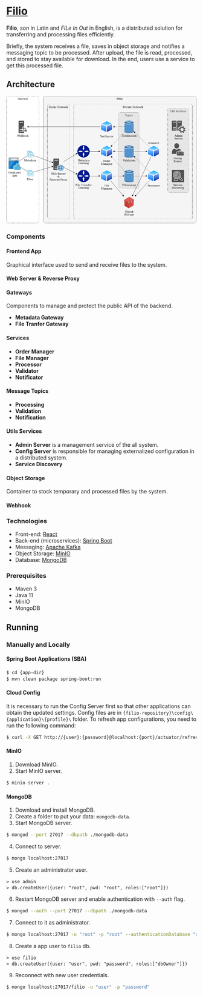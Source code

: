 # [Filio](https://github.com/jonatascbarroso/filio/)

**Filio**, *son* in Latin and *FILe In Out* in English, is a distributed solution for transferring and processing files efficiently.

Briefly, the system receives a file, saves in object storage and notifies a messaging topic to be processed.
After upload, the file is read, processed, and stored to stay available for download.
In the end, users use a service to get this processed file.

## Architecture

![Architecture](docs/filio-architecture.png)

### Components

#### Frontend App

Graphical interface used to send and receive files to the system.

#### Web Server & Reverse Proxy



#### Gateways

Components to manage and protect the public API of the backend.
* **Metadata Gateway**
* **File Tranfer Gateway**

#### Services

* **Order Manager**
* **File Manager**
* **Processor**
* **Validator**
* **Notificator**

#### Message Topics

* **Processing**
* **Validation**
* **Notification**

#### Utils Services

* **Admin Server** is a management service of the all system.
* **Config Server** is responsible for managing externalized configuration in a distributed system.
* **Service Discovery**

#### Object Storage

Container to stock temporary and processed files by the system.

#### Webhook



### Technologies

* Front-end: [React](https://reactjs.org/)
* Back-end (microservices): [Spring Boot](https://spring.io/projects/spring-boot)
* Messaging: [Apache Kafka](https://kafka.apache.org/)
* Object Storage: [MinIO](https://min.io/)
* Database: [MongoDB](https://www.mongodb.com)

### Prerequisites

* Maven 3
* Java 11
* MinIO
* MongoDB

## Running

### Manually and Locally

#### Spring Boot Applications (SBA)

```sh
$ cd {app-dir}
$ mvn clean package spring-boot:run
```

#### Cloud Config

It is necessary to run the Config Server first so that other applications can obtain the updated settings.
Config files are in `{filio-repository}\config\{application}\{profile}\` folder.
To refresh app configurations, you need to run the following command:

```sh
$ curl -X GET http://{user}:{password}@localhost:{port}/actuator/refresh
```

#### MinIO

1. Download MinIO.
2. Start MinIO server.

```sh
$ minio server .
```

#### MongoDB

1. Download and install MongoDB.
2. Create a folder to put your data: `mongodb-data`.
3. Start MongoDB server.

```sh
$ mongod --port 27017 --dbpath ./mongodb-data
```

4. Connect to server.

```sh
$ mongo localhost:27017
```

5. Create an administrator user.

```
> use admin
> db.createUser({user: "root", pwd: "root", roles:["root"]})
```

6. Restart MongoDB server and enable authentication with `--auth` flag.

```sh
$ mongod --auth --port 27017 --dbpath ./mongodb-data
```

7. Connect to it as administrator.

```sh
$ mongo localhost:27017 -u "root" -p "root" --authenticationDatabase "admin"
```

8. Create a app user to `filio` db.

```
> use filio
> db.createUser({user: "user", pwd: "password", roles:["dbOwner"]})
```

9. Reconnect with new user credentials.

```sh
$ mongo localhost:27017/filio -u "user" -p "password"
```

